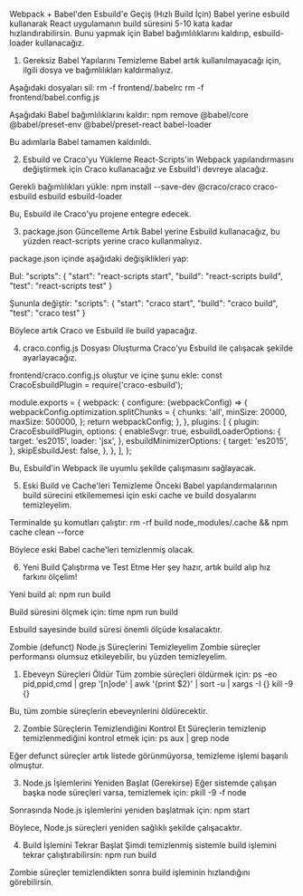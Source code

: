 Webpack + Babel'den Esbuild'e Geçiş (Hızlı Build İçin)
Babel yerine esbuild kullanarak React uygulamanın build süresini 5-10 kata kadar hızlandırabilirsin. Bunu yapmak için Babel bağımlılıklarını kaldırıp, esbuild-loader kullanacağız.

1. Gereksiz Babel Yapılarını Temizleme
Babel artık kullanılmayacağı için, ilgili dosya ve bağımlılıkları kaldırmalıyız.

Aşağıdaki dosyaları sil:
rm -f frontend/.babelrc
rm -f frontend/babel.config.js

Aşağıdaki Babel bağımlılıklarını kaldır:
npm remove @babel/core @babel/preset-env @babel/preset-react babel-loader

Bu adımlarla Babel tamamen kaldırıldı.

2. Esbuild ve Craco'yu Yükleme
React-Scripts'in Webpack yapılandırmasını değiştirmek için Craco kullanacağız ve Esbuild'i devreye alacağız.

Gerekli bağımlılıkları yükle:
npm install --save-dev @craco/craco craco-esbuild esbuild esbuild-loader

Bu, Esbuild ile Craco'yu projene entegre edecek.

3. package.json Güncelleme
Artık Babel yerine Esbuild kullanacağız, bu yüzden react-scripts yerine craco kullanmalıyız.

package.json içinde aşağıdaki değişiklikleri yap:

Bul:
"scripts": {
  "start": "react-scripts start",
  "build": "react-scripts build",
  "test": "react-scripts test"
}

Şununla değiştir:
"scripts": {
  "start": "craco start",
  "build": "craco build",
  "test": "craco test"
}

Böylece artık Craco ve Esbuild ile build yapacağız.

4. craco.config.js Dosyası Oluşturma
Craco'yu Esbuild ile çalışacak şekilde ayarlayacağız.

frontend/craco.config.js oluştur ve içine şunu ekle:
const CracoEsbuildPlugin = require('craco-esbuild');

module.exports = {
  webpack: {
    configure: (webpackConfig) => {
      webpackConfig.optimization.splitChunks = {
        chunks: 'all',
        minSize: 20000,
        maxSize: 500000,
      };
      return webpackConfig;
    },
  },
  plugins: [
    {
      plugin: CracoEsbuildPlugin,
      options: {
        enableSvgr: true,
        esbuildLoaderOptions: {
          target: 'es2015',
          loader: 'jsx',
        },
        esbuildMinimizerOptions: {
          target: 'es2015',
        },
        skipEsbuildJest: false,
      },
    },
  ],
};

Bu, Esbuild'in Webpack ile uyumlu şekilde çalışmasını sağlayacak.

5. Eski Build ve Cache'leri Temizleme
Önceki Babel yapılandırmalarının build sürecini etkilememesi için eski cache ve build dosyalarını temizleyelim.

Terminalde şu komutları çalıştır:
rm -rf build node_modules/.cache && npm cache clean --force

Böylece eski Babel cache'leri temizlenmiş olacak.

6. Yeni Build Çalıştırma ve Test Etme
Her şey hazır, artık build alıp hız farkını ölçelim!

Yeni build al:
npm run build

Build süresini ölçmek için:
time npm run build

Esbuild sayesinde build süresi önemli ölçüde kısalacaktır.

Zombie (defunct) Node.js Süreçlerini Temizleyelim
Zombie süreçler performansı olumsuz etkileyebilir, bu yüzden temizleyelim.

1. Ebeveyn Süreçleri Öldür
Tüm zombie süreçleri öldürmek için:
ps -eo pid,ppid,cmd | grep '[n]ode' | awk '{print $2}' | sort -u | xargs -I {} kill -9 {}

Bu, tüm zombie süreçlerin ebeveynlerini öldürecektir.

2. Zombie Süreçlerin Temizlendiğini Kontrol Et
Süreçlerin temizlenip temizlenmediğini kontrol etmek için:
ps aux | grep node

Eğer defunct süreçler artık listede görünmüyorsa, temizleme işlemi başarılı olmuştur.

3. Node.js İşlemlerini Yeniden Başlat (Gerekirse)
Eğer sistemde çalışan başka node süreçleri varsa, temizlemek için:
pkill -9 -f node

Sonrasında Node.js işlemlerini yeniden başlatmak için:
npm start

Böylece, Node.js süreçleri yeniden sağlıklı şekilde çalışacaktır.

4. Build İşlemini Tekrar Başlat
Şimdi temizlenmiş sistemle build işlemini tekrar çalıştırabilirsin:
npm run build

Zombie süreçler temizlendikten sonra build işleminin hızlandığını görebilirsin.

